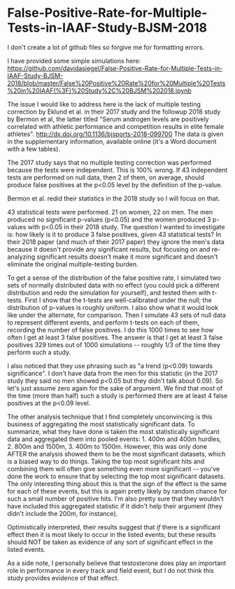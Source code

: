 # False-Positive-Rate-for-Multiple-Tests-in-IAAF-Study-BJSM-2018

I don't create a lot of github files so forgive me for formatting errors.

I have provided some simple simulations here: https://github.com/davidasiegel/False-Positive-Rate-for-Multiple-Tests-in-IAAF-Study-BJSM-2018/blob/master/False%20Positive%20Rate%20for%20Multiple%20Tests%20in%20IAAF(%3F)%20Study%2C%20BJSM%202018.ipynb

The issue I would like to address here is the lack of multiple testing correction by Eklund et al. in their 2017 study and the followup 2018 study by Bermon et al, the latter titled "Serum androgen levels are positively correlated with athletic performance and competition results in elite female athletes".  http://dx.doi.org/10.1136/bjsports-2018-099700  The data is given in the supplementary information, available online (it's a Word document with a few tables).

The 2017 study says that no multiple testing correction was performed because the tests were independent.  This is 100% wrong.  If 43 independent tests are performed on null data, then 2 of them, on average, should produce false positives at the p<0.05 level by the definition of the p-value.

Bermon et al. redid their statistics in the 2018 study so I will focus on that.

43 statistical tests were performed.  21 on women, 22 on men.  The men produced no significant p-values (p<0.05) and the women produced 3 p-values with p<0.05 in their 2018 study.  The question I wanted to investigate is: how likely is it to produce 3 false positives, given 43 statistical tests?  In their 2018 paper (and much of their 2017 paper) they ignore the men's data because it doesn't provide any significant results, but focusing on and re-analyzing significant results doesn't make it more significant and doesn't eliminate the original multiple-testing burden.

To get a sense of the distribution of the false positive rate, I simulated two sets of normally distributed data with no effect (you could pick a different distribution and redo the simulation for yourself), and tested them with t-tests.  First I show that the t-tests are well-calibrated under the null; the distribution of p-values is roughly uniform.  I also show what it would look like under the alternate, for comparison.  Then I simulate 43 sets of null data to represent different events, and perform t-tests on each of them, recording the number of false positives.  I do this 1000 times to see how often I get at least 3 false positives.  The answer is that I get at least 3 false positives 329 times out of 1000 simulations -- roughly 1/3 of the time they perform such a study.

I also noticed that they use phrasing such as "a trend (p<0.09) towards significance".  I don't have data from the men for this statistic (in the 2017 study they said no men showed p<0.05 but they didn't talk about 0.09).  So let's just assume zero again for the sake of argument.  We find that *most* of the time (more than half) such a study is performed there are at least 4 false positives at the p<0.09 level.

The other analysis technique that I find completely unconvincing is this business of aggregating the most statistically significant data. To summarize, what they have done is taken the most statistically significant data and aggregated them into pooled events: 1. 400m and 400m hurdles, 2. 800m and 1500m, 3. 400m to 1500m.  However, this was only done AFTER the analysis showed them to be the most significant datasets, which is a biased way to do things.  Taking the top most significant hits and combining them will often give something even more significant -- you've done the work to ensure that by selecting the top most significant datasets.  The only interesting thing about this is that the sign of the effect is the same for each of these events, but this is again pretty likely by random chance for such a small number of positive hits. I'm also pretty sure that they wouldn't have included this aggregated statistic if it didn't help their argument (they didn't include the 200m, for instance).

Optimistically interpreted, their results suggest that *if* there is a significant effect then it is most likely to occur in the listed events; but these results should NOT be taken as evidence of any sort of significant effect in the listed events.

As a side note, I personally believe that testosterone does play an important role in performance in every track and field event, but I do not think this study provides evidence of that effect.
